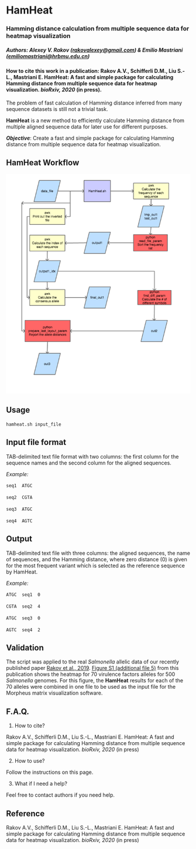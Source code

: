 # HamHeat

### Hamming distance calculation from multiple sequence data for heatmap visualization

##### Authors: Alexey V. Rakov (<rakovalexey@gmail.com>) & Emilio Mastriani (<emiliomastriani@hrbmu.edu.cn>) 

#### How to cite this work in a publication: Rakov A.V., Schifferli D.M., Liu S.-L., Mastriani E. HamHeat: A fast and simple package for calculating Hamming distance from multiple sequence data for heatmap visualization. *bioRxiv, 2020* (in press).

The problem of fast calculation of Hamming distance inferred from many sequence datasets is still not a trivial task.

**HamHeat** is a new method to efficiently calculate Hamming distance from multiple aligned sequence data for later use for different purposes.

***Objective***: Create a fast and simple package for calculating Hamming distance from multiple sequence data for heatmap visualization.

## HamHeat Workflow

![My image](https://github.com/alexeyrakov/HamHeat/blob/master/HamHeatWorkflow.png)

## Usage

```
hamheat.sh input_file
```

## Input file format

TAB-delimited text file format with two columns: the first column for the sequence names and the second column for the aligned sequences.

*Example:*

```
seq1  ATGC

seq2  CGTA

seq3  ATGC

seq4  AGTC
```

## Output

TAB-delimited text file with three columns: the aligned sequences, the name of sequences, and the Hamming distance, where zero distance (0) is given for the most frequent variant which is selected as the reference sequence by HamHeat.

*Example:*

```
ATGC  seq1  0

CGTA  seq2  4

ATGC  seq3  0

AGTC  seq4  2
```

## Validation

The script was applied to the real *Salmonella* allelic data of our recently published paper [Rakov et al., 2019](https://bmcgenomics.biomedcentral.com/articles/10.1186/s12864-019-5809-8). [Figure S1 (additional file 5)](https://static-content.springer.com/esm/art%3A10.1186%2Fs12864-019-5809-8/MediaObjects/12864_2019_5809_MOESM5_ESM.ppt) from this publication shows the heatmap for 70 virulence factors alleles for 500 *Salmonella* genomes. For this figure, the **HamHeat** results for each of the 70 alleles were combined in one file to be used as the input file for the Morpheus matrix visualization software.

## F.A.Q.

1. How to cite?

Rakov A.V., Schifferli D.M., Liu S.-L., Mastriani E. HamHeat: A fast and simple package for calculating Hamming distance from multiple sequence data for heatmap visualization. *bioRxiv, 2020* (in press)

2. How to use?

Follow the instructions on this page.

3. What if I need a help?

Feel free to contact authors if you need help.

## Reference

Rakov A.V., Schifferli D.M., Liu S.-L., Mastriani E. HamHeat: A fast and simple package for calculating Hamming distance from multiple sequence data for heatmap visualization. *bioRxiv, 2020* (in press)
